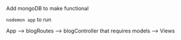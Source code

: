 Add mongoDB to make functional

`nodemon app` to run


App --> blogRoutes --> blogController that requires models --> Views